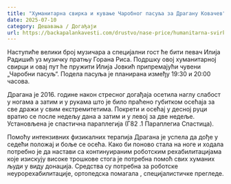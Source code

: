 ```yaml
---
title: "Хуманитарна свирка и кување Чаробног пасуља за Драгану Ковачев"
date: 2025-07-10
category: Дешавања / Догађаји
url: https://backapalankavesti.com/drustvo/nase-price/humanitarna-svirka-i-kuvanje-carobnog-pasulja-za-draganu-kovacev/
---
```


Наступиће велики број музичара а специјални гост ће бити певач Илија Радишић уз музичку пратњу Горана Риса. Подршку овој хуманитарној свирци и овај пут ће пружити Илија Јовкић припремајући чувени „Чаробни пасуљ“. Подела пасуља је планирана између 19:30 и 20:00 часова.

Драгана је 2016. године након стресног догађаја осетила наглу слабост у ногама а затим и у рукама што је било праћено губитком осећаја за све дражи у свим екстремитетима. Покрети и осећај у десној руци вратио се после недељу дана а затим и у левој за две недеље. Установљена је спастична параплегија (Г82 .1 Параплегиа Спастица).

Помоћу интензивних физикалних терапија Драгана је успела да дође у седећи положај и боље се осећа. Како би поново стала на ноге и ходала потребно је да настави са континуираним роботским рехабилитацијама које изискују високе трошкове стога је потребна помоћ свих хуманих људи у виду донација. Средства су потребна за роботске неурорехабилитације, ортопедска помагала , специјалистичке прегледе.
